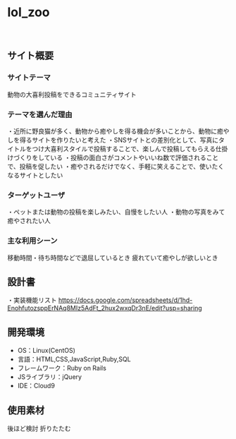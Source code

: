 # lol_zoo
​
## サイト概要
### サイトテーマ
動物の大喜利投稿をできるコミュニティサイト
​
### テーマを選んだ理由
・近所に野良猫が多く、動物から癒やしを得る機会が多いことから、動物に癒やしを得るサイトを作りたいと考えた
・SNSサイトとの差別化として、写真にタイトルをつけ大喜利スタイルで投稿することで、楽しんで投稿してもらえる仕掛けづくりをしている
・投稿の面白さがコメントやいいね数で評価されることで、投稿を促したい
・癒やされるだけでなく、手軽に笑えることで、使いたくなるサイトとしたい
​
### ターゲットユーザ
・ペットまたは動物の投稿を楽しみたい、自慢をしたい人
・動物の写真をみて癒やされたい人
​
### 主な利用シーン
移動時間・待ち時間などで退屈しているとき
疲れていて癒やしが欲しいとき
​
## 設計書
・実装機能リスト
  https://docs.google.com/spreadsheets/d/1hd-EnohfutozsppErNAq8MIz5AdFt_2hux2wxqDr3nE/edit?usp=sharing
​
## 開発環境
- OS：Linux(CentOS)
- 言語：HTML,CSS,JavaScript,Ruby,SQL
- フレームワーク：Ruby on Rails
- JSライブラリ：jQuery
- IDE：Cloud9
​
## 使用素材
後ほど検討
折りたたむ